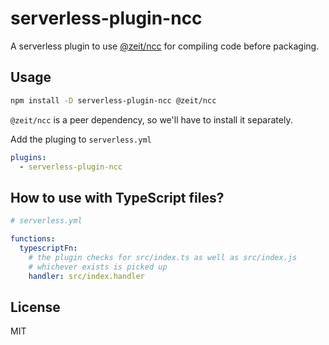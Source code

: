 # serverless-plugin-ncc

A serverless plugin to use [@zeit/ncc](https://www.npmjs.com/package/@zeit/ncc) for compiling code before packaging.

## Usage

```sh
npm install -D serverless-plugin-ncc @zeit/ncc
```

`@zeit/ncc` is a peer dependency, so we'll have to install it separately.

Add the pluging to `serverless.yml`

```yml
plugins:
  - serverless-plugin-ncc
```

## How to use with TypeScript files?

```yml
# serverless.yml

functions:
  typescriptFn:
    # the plugin checks for src/index.ts as well as src/index.js
    # whichever exists is picked up
    handler: src/index.handler
```

## License

MIT
